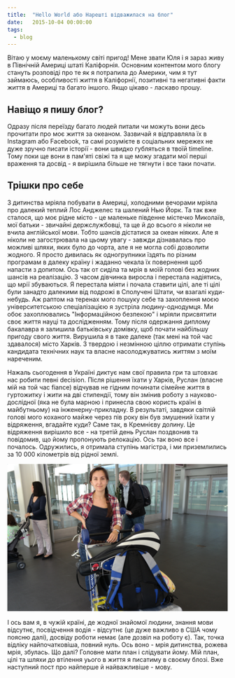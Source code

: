 ```yaml
---
title:  "Hello World або Нарешті відважилася на блог"
date:   2015-10-04 00:00:00
tags: 
  - blog
---
```


Вітаю у моєму маленькому світі пригод! Мене звати Юля і я зараз живу в Північній Америці штаті Каліфорнія. Основним контентом мого блогу стануть розповіді про те як я потрапила до Америки, чим я тут займаюсь, особливості життя в Каліфорнії, позитивні та негативні факти життя в Америці та багато іншого. Якщо цікаво - ласкаво прошу.

Навіщо я пишу блог?
-------------------

Одразу після переїзду багато людей питали чи можуть вони десь прочитати про 
моє життя за океаном. Зазвичай я відправляла їх в Instagram або Facebook, та 
самі розумієте в соціальних мережех не дуже зручно писати історії - вони 
швидко губляться в твоїй timeline. Тому поки ще вони в пам'яті свіжі та я ще 
можу згадати мої перші враження та досвід - я вирішила більше не тягнути і все таки 
почати.

## Трішки про себе
З дитинства мріяла побувати в Америці, холодними вечорами мріяла про далекий теплий Лос Анджелес та шалений Нью Йорк. Та так вже сталося, що моє рідне місто - це маленьке південне містечко Миколаїв, мої батьки - звичайні держслужбовці, та ще й до всього я ніколи не вчила англійської мови. Тобто шансів дістатися за океан ніяких. Але я ніколи не загострювала на цьому увагу - завжди дізнавалась про можливі шляхи, яких було до чорта, але я не могла собі дозволити жодного. Я просто дивилась як одногрупники їздять по різним програмам в далеку країну і жаданно чекала їх повернення щоб напасти з допитом. Ось так от сиділа та мрія в моїй голові без жодних шансів на реалізацію. З часом дівчинка виросла і перестала надіятись, що мрії збуваються. Я перестала міяти і почала ставити цілі, але ті цілі були занадто далекими від подрожі в Сполучені Штати, чи взагалі куди-небудь. Аж раптом на теренах мого пошуку себе та захоплення моєю університетською спеціалізацією я зустріла людину-однодумця. Ми обоє захоплювались "Інформаційною безпекою" і мріяли присвятити своє життя науці та дослідженням. Тому після одержання диплому бакалавра я залишила батьківську домівку, щоб почати найбільшу пригоду свого життя. Вирушила я в таке далеке (так мені на той час здавалося) місто Харків. З твердою і незмінною ціллю отримати ступінь кандидата технічних наук та власне насолоджуватись життям з моїм нареченим. 

Нажаль сьогодення в Україні диктує нам свої правила гри та штовхає нас робити певні decision. Після рішення їхати у Харків, Руслан (власне мій на той час fiance) відчував не гідним починати сімейне життя в гуртожитку і жити на дві стипендії, тому він змінив роботу з науково-дослідної (яка не була марною і принесла свою користь країні в майбутньому) на інженерну-прикладну. В результаті, завдяки світлій голові мого коханого майже через пів року він був змушений їхати у відряження, вгадайте куди? Саме так, в Кремнієву долину. Це відряження вирішило все - на третій день  Руслан поздвонив та повідомив, що йому пропонують релокацію. Ось так воно все і почалось. Одружились, я отримала ступінь магістра, і ми приземлились за 10 000 кілометрів від рідної землі.

![Me](/images/meSFO.jpg)

І ось вам я, в чужій країні, де жодної знайомої людини, знання мови відсутнє, посвідчення водія - відсутнє (це дуже важливо в США чому поясню далі), досвіду роботи немає (але дозвіл на роботу є). Так, точка відліку найпочатковіша, повний нуль. Ось воно - мрія дитинства, рожева мрія, збулась. Що далі? Головне мати план і слідувати йому. Мій план, цілі та шляхи до втілення уього в життя я писатиму в своєму блозі. Вже наступний пост про найперше й найважливіше - мову. 



